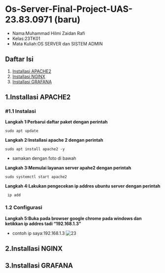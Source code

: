 # Os-Server-Final-Project-UAS-23.83.0971 (baru)

- Nama:Muhammad Hilmi Zaidan Rafi
- Kelas:23TK01
- Mata Kuliah:OS SERVER dan SISTEM ADMIN

## Daftar Isi
1. [Installasi APACHE2](#1-Installasi-apache2)
2. [Installasi NGINX](#2-Installasi-nginx)
3. [Installasi GRAFANA](#3-Installasi-grafana)

## 1.Installasi APACHE2
### #1.1 Instalasi
**Langkah 1:Perbarui daftar paket dengan perintah**
```
sudo apt update
```

**Langkah 2:Installasi apache 2 dengan perintah**
```
sudo apt install apache2 -y
```
- samakan dengan foto di bawah

**Langkah 3:Memulai layanan server apahe2 dengan perintah**
```
sudo systemctl start apache2
```
**Langkah 4:Lakukan pengecekan ip addres ubuntu server dengan perintah**
```
 ip add
```
### 1.2 Configurasi
**Langkah 5:Buka pada browser google chrome pada windows dan ketikkan ip addres tadi “192.168.1.3”**
- contoh ip saya:192.168.1.3
  ![23](https://github.com/user-attachments/assets/a90e2a6c-dd81-4b99-a381-a4eb3c1e3f4b)
  
## 2.Installasi NGINX

## 3.Installasi GRAFANA

